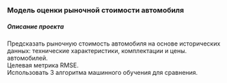 ### Модель оценки рыночной стоимости автомобиля
##### Описание проекта
Предсказать рыночную стоимость автомобиля на основе исторических данных: технические характеристики, комплектации и цены. автомобилей.  
Целевая метрика RMSE.  
Использовать 3 алгоритма машинного обучения для сравнения.
